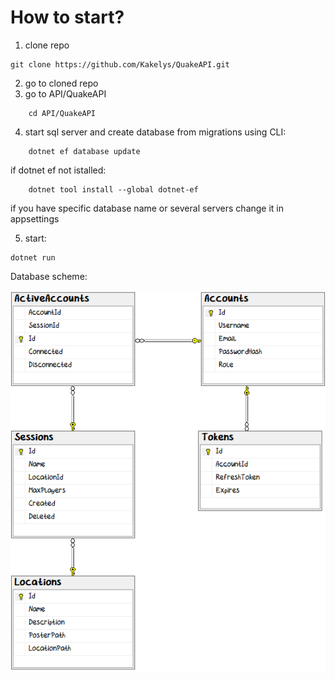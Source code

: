 How to start? 
===

1. clone repo
```
git clone https://github.com/Kakelys/QuakeAPI.git
```
2. go to cloned repo
3. go to API/QuakeAPI
```
    cd API/QuakeAPI
```
4. start sql server and create database from migrations using CLI:
```
    dotnet ef database update
```
if dotnet ef not istalled: 
```
    dotnet tool install --global dotnet-ef
```
if you have specific database name or several servers change it in appsettings

5. start: 
  ```
  dotnet run
  ```


Database scheme: 

<picture>
 <img alt="db scheme" src="db_scheme.png">
</picture>
